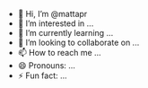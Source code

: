 - 👋 Hi, I’m @mattapr
- 👀 I’m interested in ...
- 🌱 I’m currently learning ...
- 💞️ I’m looking to collaborate on ...
- 📫 How to reach me ...
- 😄 Pronouns: ...
- ⚡ Fun fact: ...

<!---
mattapr/mattapr is a ✨ special ✨ repository because its `README.md` (this file) appears on your GitHub profile.
You can click the Preview link to take a look at your changes.
--->
